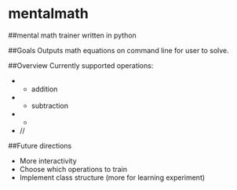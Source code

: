 # mentalmath
##mental math trainer written in python

##Goals
Outputs math equations on command line for user to solve.

##Overview
Currently supported operations:
- + addition
- - subtraction
- *
- //

##Future directions

- More interactivity
- Choose which operations to train
- Implement class structure (more for learning experiment)

